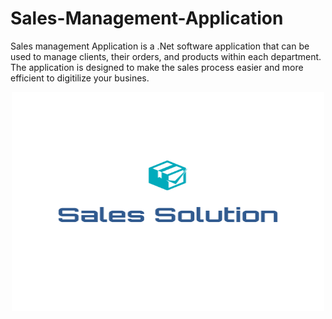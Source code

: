 # Sales-Management-Application

Sales management Application is a .Net software application that can be used to manage clients, their orders, and products within each department. The application is designed to make the sales process easier and more efficient to digitilize your busines.


<div align="center">
  <a href="https://github.com/KhaoulaElHattabi/Sales-Management-Application.git">
    <img src="images/logo.png" alt="Logo" width="500" height="350">
  </a>
  </div>
